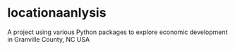 # locationaanlysis
A project using various Python packages to explore economic development in Granville County, NC USA
